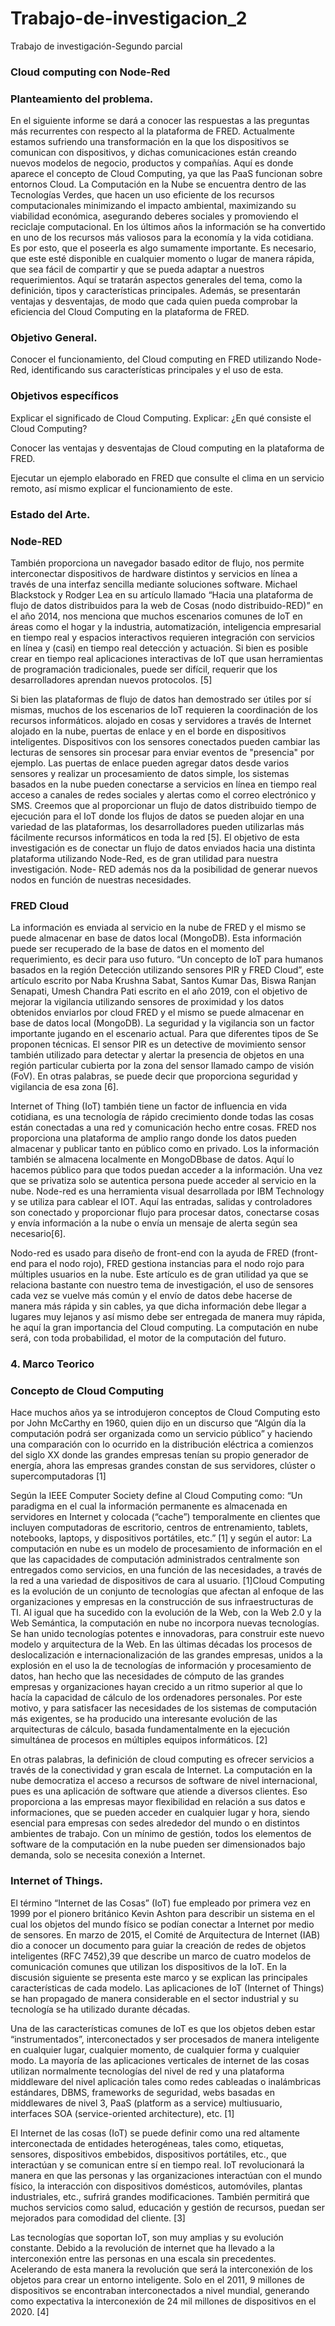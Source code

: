 # Trabajo-de-investigacion_2

Trabajo de investigación-Segundo parcial

### Cloud computing con Node-Red

### Planteamiento del problema.

En el siguiente informe se dará a conocer las respuestas a las preguntas más recurrentes con respecto al la plataforma de FRED. Actualmente estamos sufriendo una transformación en la que los dispositivos se comunican con dispositivos, y dichas comunicaciones están creando nuevos modelos de negocio, productos y compañías. Aquí es donde aparece el concepto de Cloud Computing, ya que las PaaS funcionan sobre entornos Cloud. La Computación en la Nube se encuentra dentro de las Tecnologías Verdes, que hacen un uso eficiente de los recursos computacionales minimizando el impacto ambiental, maximizando su viabilidad económica, asegurando deberes sociales y promoviendo el reciclaje computacional. En los últimos años la información se ha convertido en uno de los recursos más valiosos para la economía y la vida cotidiana. Es por esto, que el poseerla es algo sumamente importante. Es necesario, que este esté disponible en cualquier momento o lugar de manera rápida, que sea fácil de compartir y que se pueda adaptar a nuestros requerimientos. Aquí se tratarán aspectos generales del tema, como la definición, tipos y características principales. Además, se presentarán ventajas y desventajas, de modo que cada quien pueda comprobar la eficiencia del Cloud Computing en la plataforma de FRED.

### Objetivo General.

Conocer el funcionamiento, del Cloud computing en FRED utilizando Node-Red, identificando sus características principales y el uso de esta.

### Objetivos específicos 

Explicar el significado de Cloud Computing. Explicar: ¿En qué consiste el Cloud Computing?

Conocer las ventajas y desventajas de Cloud computing en la plataforma de FRED.

Ejecutar un ejemplo elaborado en FRED que consulte el clima en un servicio remoto, así mismo explicar el funcionamiento de este.



### Estado del Arte.

### Node-RED 
También proporciona un navegador basado editor de flujo, nos permite interconectar dispositivos de hardware distintos y servicios en línea a través de una interfaz sencilla mediante soluciones software. Michael Blackstock y Rodger Lea en su artículo llamado “Hacia una plataforma de flujo de datos distribuidos para la web de Cosas (nodo distribuido-RED)” en el año 2014, nos menciona que muchos escenarios comunes de IoT en áreas como el hogar y la industria, automatización, inteligencia empresarial en tiempo real y espacios interactivos requieren integración con servicios en línea y (casi) en tiempo real detección y actuación. Si bien es posible crear en tiempo real aplicaciones interactivas de IoT que usan herramientas de programación tradicionales, puede ser difícil, requerir que los desarrolladores aprendan nuevos protocolos. [5]

Si bien las plataformas de flujo de datos han demostrado ser útiles por sí mismas, muchos de los escenarios de IoT requieren la coordinación de los recursos informáticos. alojado en cosas y servidores a través de Internet alojado en la nube, puertas de enlace y en el borde en dispositivos inteligentes. Dispositivos con los sensores conectados pueden cambiar las lecturas de sensores sin procesar para enviar eventos de "presencia" por ejemplo. Las puertas de enlace pueden agregar datos desde varios sensores y realizar un procesamiento de datos simple, los sistemas basados en la nube pueden conectarse a servicios en línea en tiempo real acceso a canales de redes sociales y alertas como el correo electrónico y SMS.
Creemos que al proporcionar un flujo de datos distribuido tiempo de ejecución para el IoT donde los flujos de datos se pueden alojar en una variedad de las plataformas, los desarrolladores pueden utilizarlas más fácilmente recursos informáticos en toda la red [5]. El objetivo de esta investigación es de conectar un flujo de datos enviados hacia una distinta plataforma utilizando Node-Red, es de gran utilidad para nuestra investigación. Node- RED además nos da la posibilidad de generar nuevos nodos en función de nuestras necesidades.

### FRED Cloud

La información es enviada al servicio en la nube de FRED y el mismo se puede almacenar en base de datos local (MongoDB). Esta información puede ser recuperado de la base de datos en el momento del requerimiento, es decir para uso futuro. “Un concepto de IoT para humanos basados en la región Detección utilizando sensores PIR y FRED Cloud”, este artículo escrito por Naba Krushna Sabat, Santos Kumar Das, Biswa Ranjan Senapati, Umesh Chandra Pati escrito en el año 2019, con el objetivo de mejorar la vigilancia utilizando sensores de proximidad y los datos obtenidos enviarlos por cloud FRED y el mismo se puede almacenar en base de datos local (MongoDB). La seguridad y la vigilancia son un factor importante jugando en el escenario actual. Para que diferentes tipos de Se proponen técnicas. El sensor PIR es un detective de movimiento sensor también utilizado para detectar y alertar la presencia de objetos en una región particular cubierta por la zona del sensor llamado campo de visión (FoV). En otras palabras, se puede decir que proporciona seguridad y vigilancia de esa zona [6].

Internet of Thing (IoT) también tiene un factor de influencia en vida cotidiana, es una tecnología de rápido crecimiento donde todas las cosas están conectadas a una red y comunicación hecho entre cosas. FRED nos proporciona una plataforma de amplio rango donde los datos pueden almacenar y publicar tanto en público como en privado. Los la información también se almacena localmente en MongoDBbase de datos. Aquí lo hacemos público para que todos puedan acceder a la información. Una vez que se privatiza solo se autentica persona puede acceder al servicio en la nube. Node-red es una herramienta visual desarrollada por IBM Technology y se utiliza para cablear el IOT. Aquí las entradas, salidas y controladores son conectado y proporcionar flujo para procesar datos, conectarse cosas y envía información a la nube o envía un mensaje de alerta según sea necesario[6].

Nodo-red es usado para diseño de front-end con la ayuda de FRED (front-end para el nodo rojo), FRED gestiona instancias para el nodo rojo para múltiples usuarios en la nube. Este artículo es de gran utilidad ya que se relaciona bastante con nuestro tema de investigación, el uso de sensores cada vez se vuelve más común y el envío de datos debe hacerse de manera más rápida y sin cables, ya que dicha información debe llegar a lugares muy lejanos y así mismo debe ser entregada de manera muy rápida, he aquí la gran importancia del Cloud computing. La computación en nube será, con toda probabilidad, el motor de la computación del futuro.

### 4. Marco Teorico
### Concepto de Cloud Computing

Hace muchos años ya se introdujeron conceptos de Cloud Computing esto por John McCarthy en 1960, quien dijo en un discurso que “Algún día la computación podrá ser organizada como un servicio público” y haciendo una comparación con lo ocurrido en la distribución eléctrica a comienzos del siglo XX donde las grandes empresas tenían su propio generador de energía, ahora las empresas grandes constan de sus servidores, clúster o supercomputadoras [1]

Según la IEEE Computer Society define al Cloud Computing como: “Un paradigma en el cual la información permanente es almacenada en servidores en Internet y colocada (“cache”) temporalmente en clientes que incluyen computadoras de escritorio, centros de entrenamiento, tablets, notebooks, laptops, y dispositivos portátiles, etc.” [1] y según el autor: La computación en nube es un modelo de procesamiento de información en el que las capacidades de computación administrados centralmente son entregados como servicios, en una función de las necesidades, a través de la red a una variedad de dispositivos de cara al usuario. [1]Cloud Computing es la evolución de un conjunto de tecnologías que afectan al enfoque de las organizaciones y empresas en la construcción de sus infraestructuras de TI. Al igual que ha sucedido con la evolución de la Web, con la Web 2.0 y la Web Semántica, la computación en nube no incorpora nuevas tecnologías. Se han unido tecnologías potentes e innovadoras, para construir este nuevo modelo y arquitectura de la Web. En las últimas décadas los procesos de deslocalización e internacionalización de las grandes empresas, unidos a la explosión en el uso la de tecnologías de información y procesamiento de datos, han hecho que las necesidades de cómputo de las grandes empresas y organizaciones hayan crecido a un ritmo superior al que lo hacía la capacidad de cálculo de los ordenadores personales. Por este motivo, y para satisfacer las necesidades de los sistemas de computación más exigentes, se ha producido una interesante evolución de las arquitecturas de cálculo, basada fundamentalmente en la ejecución simultánea de procesos en múltiples equipos informáticos. [2]


En otras palabras, la definición de cloud computing es ofrecer servicios a través de la conectividad y gran escala de Internet. La computación en la nube democratiza el acceso a recursos de software de nivel internacional, pues es una aplicación de software que atiende a diversos clientes. Eso proporciona a las empresas mayor flexibilidad en relación a sus datos e informaciones, que se pueden acceder en cualquier lugar y hora, siendo esencial para empresas con sedes alrededor del mundo o en distintos ambientes de trabajo. Con un mínimo de gestión, todos los elementos de software de la computación en la nube pueden ser dimensionados bajo demanda, solo se necesita conexión a Internet.

### Internet of Things.

El término “Internet de las Cosas” (IoT) fue empleado por primera vez en 1999 por el pionero británico Kevin Ashton para describir un sistema en el cual los objetos del mundo físico se podían conectar a Internet por medio de sensores. En marzo de 2015, el Comité de Arquitectura de Internet (IAB) dio a conocer un documento para guiar la creación de redes de objetos inteligentes (RFC 7452),39 que describe un marco de cuatro modelos de comunicación comunes que utilizan los dispositivos de la IoT. En la discusión siguiente se presenta este marco y se explican las principales características de cada modelo. Las aplicaciones de IoT (Internet of Things) se han propagado de manera considerable en el sector industrial y su tecnología se ha utilizado durante décadas.

Una de las características comunes de IoT es que los objetos deben estar “instrumentados”, interconectados y ser procesados de manera inteligente en cualquier lugar, cualquier momento, de cualquier forma y cualquier modo. La mayoría de las aplicaciones verticales de internet de las cosas utilizan normalmente tecnologías del nivel de red y una plataforma middleware del nivel aplicación tales como redes cableadas o inalámbricas estándares, DBMS, frameworks de seguridad, webs basadas en middlewares de nivel 3, PaaS (platform as a service) multiusuario, interfaces SOA (service-oriented architecture), etc. [1]

El Internet de las cosas (IoT) se puede definir como una red altamente interconectada de entidades heterogéneas, tales como, etiquetas, sensores, dispositivos embebidos, dispositivos portátiles, etc., que interactúan y se comunican entre sí en tiempo real. IoT revolucionará la manera en que las personas y las organizaciones interactúan con el mundo físico, la interacción con dispositivos domésticos, automóviles, plantas industriales, etc., sufrirá grandes modificaciones. También permitirá que muchos servicios como salud, educación y gestión de recursos, puedan ser mejorados para comodidad del cliente. [3]

Las tecnologías que soportan IoT, son muy amplias y su evolución constante. Debido a la revolución de internet que ha llevado a la interconexión entre las personas en una escala sin precedentes. Acelerando de esta manera la revolución que será la interconexión de los objetos para crear un entorno inteligente. Solo en el 2011, 9 millones de dispositivos se encontraban interconectados a nivel mundial, generando como expectativa la interconexión de 24 mil millones de dispositivos en el 2020. [4]
